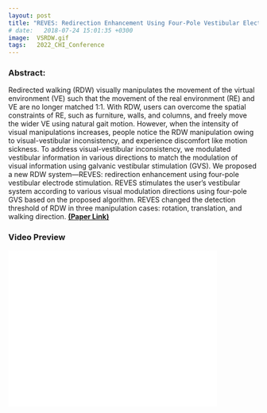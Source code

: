 ```yaml
---
layout: post
title: "REVES: Redirection Enhancement Using Four-Pole Vestibular Electrode Stimulation:"
# date:   2018-07-24 15:01:35 +0300
image:  VSRDW.gif
tags:   2022_CHI_Conference
---
```


### Abstract:

Redirected walking (RDW) visually manipulates the movement of the virtual environment (VE) such that the movement of the real environment (RE) and VE are no longer matched 1:1. With RDW, users can overcome the spatial constraints of RE, such as furniture, walls, and columns, and freely move the wider VE using natural gait motion. However, when the intensity of visual manipulations increases, people notice the RDW manipulation owing to visual-vestibular inconsistency, and experience discomfort like motion sickness. To address visual-vestibular inconsistency, we modulated vestibular information in various directions to match the modulation of visual information using galvanic vestibular stimulation (GVS). We proposed a new RDW system—REVES: redirection enhancement using four-pole vestibular electrode stimulation. REVES stimulates the user’s vestibular system according to various visual modulation directions using four-pole GVS based on the proposed algorithm. REVES changed the detection threshold of RDW in three manipulation cases: rotation, translation, and walking direction.
<a href="https://dl.acm.org/doi/abs/10.1145/3491101.3519626"><strong>(Paper Link)</strong></a>

### Video Preview
<iframe width="420" height="315" src="//www.youtube.com/embed/48s3zDdc5yY" frameborder="0" allowfullscreen="allowfullscreen">&nbsp;</iframe>